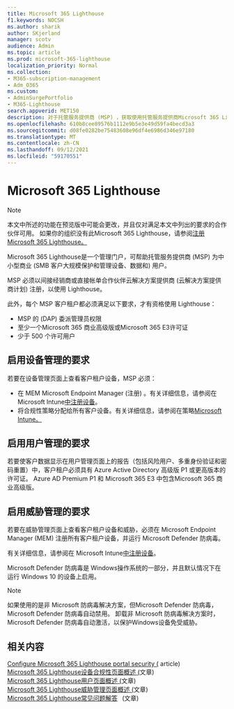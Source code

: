 ```yaml
---
title: Microsoft 365 Lighthouse
f1.keywords: NOCSH
ms.author: sharik
author: SKjerland
manager: scotv
audience: Admin
ms.topic: article
ms.prod: microsoft-365-lighthouse
localization_priority: Normal
ms.collection:
- M365-subscription-management
- Adm_O365
ms.custom:
- AdminSurgePortfolio
- M365-Lighthouse
search.appverid: MET150
description: 对于托管服务提供商 (MSP) ，获取使用托管服务提供商Microsoft 365 Lighthouse。
ms.openlocfilehash: 610b8cee89576b1112e9b5e3e49d59fa4becd3a3
ms.sourcegitcommit: d08fe0282be75483608e96df4e6986d346e97180
ms.translationtype: MT
ms.contentlocale: zh-CN
ms.lasthandoff: 09/12/2021
ms.locfileid: "59170551"
---
```

# <a name="requirements-for-microsoft-365-lighthouse"></a>Microsoft 365 Lighthouse

> [!NOTE]
> 本文中所述的功能在预览版中可能会更改，并且仅对满足本文中列出的要求的合作伙伴可用。 如果你的组织没有此Microsoft 365 Lighthouse，请参阅[注册Microsoft 365 Lighthouse。](m365-lighthouse-sign-up.md)

Microsoft 365 Lighthouse是一个管理门户，可帮助托管服务提供商 (MSP) 为中小型商业 (SMB 客户大规模保护和管理设备、数据和) 用户。  

MSP 必须以间接经销商或直接帐单合作伙伴云解决方案提供商 (云解决方案提供商计划) 注册，以使用 Lighthouse。  

此外，每个 MSP 客户租户都必须满足以下要求，才有资格使用 Lighthouse： 
 
- MSP 的 (DAP) 委派管理员权限 
- 至少一个Microsoft 365 商业高级版或Microsoft 365 E3许可证 
- 少于 500 个许可用户  

## <a name="requirements-for-enablingdevice-management"></a>启用设备管理的要求   

若要在设备管理页面上查看客户租户设备，MSP 必须：    

- 在 MEM Microsoft Endpoint Manager (注册) 。有关详细信息，请参阅在 Microsoft Intune[中注册设备](/mem/intune/enrollment/)。
- 将合规性策略分配给所有客户设备。有关详细信息，请参阅在策略[Microsoft Intune。](/mem/intune/protect/create-compliance-policy) 

## <a name="requirements-for-enabling-usermanagement"></a>启用用户管理的要求 

若要使客户数据显示在用户管理页面上的报告（包括风险用户、多重身份验证和密码重置）中，客户租户必须具有 Azure Active Directory 高级版 P1 或更高版本的许可证。 Azure AD Premium P1 和 Microsoft 365 E3 中包含Microsoft 365 商业高级版。   

## <a name="requirements-for-enablingthreat-management"></a>启用威胁管理的要求 

若要在威胁管理页面上查看客户租户设备和威胁，必须在 Microsoft Endpoint Manager (MEM) 注册所有客户租户设备，并运行 Microsoft Defender 防病毒。  

有关详细信息，请参阅在 Microsoft Intune[中注册设备](/mem/intune/enrollment/)。  

Microsoft Defender 防病毒是 Windows操作系统的一部分，并且默认情况下在运行 Windows 10 的设备上启用。  

> [!NOTE] 
> 如果使用的是非 Microsoft 防病毒解决方案，但Microsoft Defender 防病毒，Microsoft Defender 防病毒自动禁用。 卸载非 Microsoft 防病毒解决方案时，Microsoft Defender 防病毒自动激活，以保护Windows设备免受威胁。    

## <a name="related-content"></a>相关内容   

[Configure Microsoft 365 Lighthouse portal security (](m365-lighthouse-configure-portal-security.md) article) \
[Microsoft 365 Lighthouse设备合规性页面概述 (](m365-lighthouse-device-compliance-page-overview.md)文章) \
[Microsoft 365 Lighthouse用户页面概述 (](m365-lighthouse-users-page-overview.md)文章) \
[Microsoft 365 Lighthouse威胁管理页面概述 (](m365-lighthouse-threat-management-page-overview.md)文章) \
[Microsoft 365 Lighthouse常见问题解答](m365-lighthouse-faq.yml)   (文章) 

